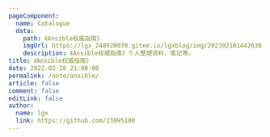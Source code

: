 ```yaml
---
pageComponent:
  name: Catalogue
  data:
    path: 《Ansible权威指南》
    imgUrl: https://lgx_248920070.gitee.io/lgxblog/img/202302101442638.jpg
    description: 《Ansible权威指南》个人整理资料，笔记等。
title: 《Ansible权威指南》
date: 2022-02-28 21:00:00
permalink: /note/ansible/
article: false
comment: false
editLink: false
author:
  name: lgx
  link: https://github.com/23095100
---
```


